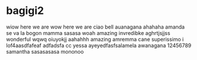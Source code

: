 # bagigi2
wiow
here we are
wow here we are
ciao bell
auanagana
ahahaha
amanda
se va la bogon
mamma
sasasa
woah
amazing
invredibke
aghrtjsjjss
wonderful
wqwq
oiuyokjj
aahahhh
amazing
amremma cane
superissimo
i lof4aasdfafeaf
adfadsfa
cc
yessa
ayeyedfasfsalamela
awanagana
12456789
samantha
sasasasasa
mononoo
